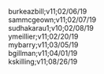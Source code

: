 burkeazbill;v11;02/06/19<br/>
sammcgeown;v11;02/07/19<br/>
sudhakarau1;v10;02/08/19<br>
ymeillier;v11;02/20/19<br>
mybarry;v11;03/05/19<br/>
bgillman;v11;04/01/19<br/>
kskilling;v11;08/26/19<br/>
